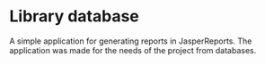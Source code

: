 # Library database

A simple application for generating reports in JasperReports. The application was made for the needs of the project from databases.
